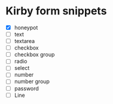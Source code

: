 # Kirby form snippets

- [x] honeypot
- [ ] text
- [ ] textarea
- [ ] checkbox
- [ ] checkbox group
- [ ] radio
- [ ] select
- [ ] number
- [ ] number group
- [ ] password
- [ ] Line